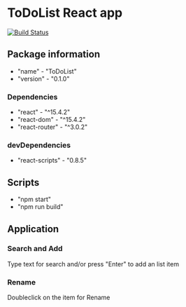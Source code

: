 # ToDoList React app    
[![Build Status](https://travis-ci.org/zhengyangca/ToDoList-React.svg?branch=master)](https://travis-ci.org/zhengyangca/ToDoList-React)  

## Package information   
* "name" - "ToDoList"    
*  "version" - "0.1.0"    

### Dependencies    
* "react" - "^15.4.2"    
* "react-dom" - "^15.4.2"    
* "react-router" - "^3.0.2"   

### devDependencies
* "react-scripts" - "0.8.5"    

## Scripts    
* "npm start"
* "npm run build"

## Application

### Search and Add  
Type text for search and/or press "Enter" to add an list item    

### Rename
Doubleclick on the item for Rename
